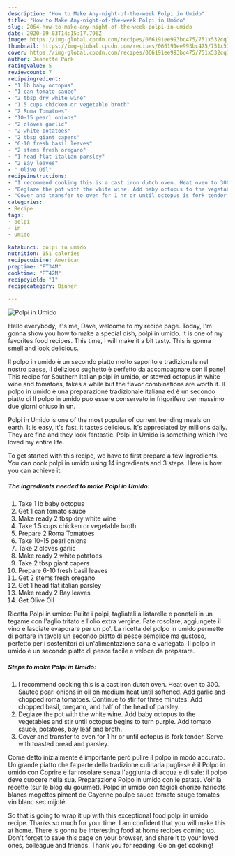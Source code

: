 ```yaml
---
description: "How to Make Any-night-of-the-week Polpi in Umido"
title: "How to Make Any-night-of-the-week Polpi in Umido"
slug: 2064-how-to-make-any-night-of-the-week-polpi-in-umido
date: 2020-09-03T14:15:17.796Z
image: https://img-global.cpcdn.com/recipes/066191ee993bc475/751x532cq70/polpi-in-umido-recipe-main-photo.jpg
thumbnail: https://img-global.cpcdn.com/recipes/066191ee993bc475/751x532cq70/polpi-in-umido-recipe-main-photo.jpg
cover: https://img-global.cpcdn.com/recipes/066191ee993bc475/751x532cq70/polpi-in-umido-recipe-main-photo.jpg
author: Jeanette Park
ratingvalue: 5
reviewcount: 7
recipeingredient:
- "1 lb baby octopus"
- "1 can tomato sauce"
- "2 tbsp dry white wine"
- "1.5 cups chicken or vegetable broth"
- "2 Roma Tomatoes"
- "10-15 pearl onions"
- "2 cloves garlic"
- "2 white potatoes"
- "2 tbsp giant capers"
- "6-10 fresh basil leaves"
- "2 stems fresh oregano"
- "1 head flat italian parsley"
- "2 Bay leaves"
- " Olive Oil"
recipeinstructions:
- "I recommend cooking this is a cast iron dutch oven. Heat oven to 300. Sautee pearl onions in oil on medium heat until softened. Add garlic and chopped roma tomatoes. Continue to stir for three minutes. Add chopped basil, oregano, and half of the head of parsley."
- "Deglaze the pot with the white wine. Add baby octopus to the vegetables and stir until octopus begins to turn purple. Add tomato sauce, potatoes, bay leaf and broth."
- "Cover and transfer to oven for 1 hr or until octopus is fork tender. Serve with toasted bread and parsley."
categories:
- Recipe
tags:
- polpi
- in
- umido

katakunci: polpi in umido 
nutrition: 151 calories
recipecuisine: American
preptime: "PT34M"
cooktime: "PT42M"
recipeyield: "1"
recipecategory: Dinner

---
```



![Polpi in Umido](https://img-global.cpcdn.com/recipes/066191ee993bc475/751x532cq70/polpi-in-umido-recipe-main-photo.jpg)

Hello everybody, it's me, Dave, welcome to my recipe page. Today, I'm gonna show you how to make a special dish, polpi in umido. It is one of my favorites food recipes. This time, I will make it a bit tasty. This is gonna smell and look delicious.

Il polpo in umido è un secondo piatto molto saporito e tradizionale nel nostro paese, il delizioso sughetto è perfetto da accompagnare con il pane! This recipe for Southern Italian polpi in umido, or stewed octopus in white wine and tomatoes, takes a while but the flavor combinations are worth it. Il polpo in umido è una preparazione tradizionale italiana ed è un secondo piatto di Il polpo in umido può essere conservato in frigorifero per massimo due giorni chiuso in un.

Polpi in Umido is one of the most popular of current trending meals on earth. It is easy, it's fast, it tastes delicious. It's appreciated by millions daily. They are fine and they look fantastic. Polpi in Umido is something which I've loved my entire life.


To get started with this recipe, we have to first prepare a few ingredients. You can cook polpi in umido using 14 ingredients and 3 steps. Here is how you can achieve it.

<!--inarticleads1-->

##### The ingredients needed to make Polpi in Umido:

1. Take 1 lb baby octopus
1. Get 1 can tomato sauce
1. Make ready 2 tbsp dry white wine
1. Take 1.5 cups chicken or vegetable broth
1. Prepare 2 Roma Tomatoes
1. Take 10-15 pearl onions
1. Take 2 cloves garlic
1. Make ready 2 white potatoes
1. Take 2 tbsp giant capers
1. Prepare 6-10 fresh basil leaves
1. Get 2 stems fresh oregano
1. Get 1 head flat italian parsley
1. Make ready 2 Bay leaves
1. Get  Olive Oil


Ricetta Polpi in umido: Pulite i polpi, tagliateli a listarelle e poneteli in un tegame con l&#39;aglio tritato e l&#39;olio extra vergine. Fate rosolare, aggiungete il vino e lasciate evaporare per un po&#39;. La ricetta del polpo in umido permette di portare in tavola un secondo piatto di pesce semplice ma gustoso, perfetto per i sostenitori di un&#39;alimentazione sana e variegata. Il polpo in umido è un secondo piatto di pesce facile e veloce da preparare. 

<!--inarticleads2-->

##### Steps to make Polpi in Umido:

1. I recommend cooking this is a cast iron dutch oven. Heat oven to 300. Sautee pearl onions in oil on medium heat until softened. Add garlic and chopped roma tomatoes. Continue to stir for three minutes. Add chopped basil, oregano, and half of the head of parsley.
1. Deglaze the pot with the white wine. Add baby octopus to the vegetables and stir until octopus begins to turn purple. Add tomato sauce, potatoes, bay leaf and broth.
1. Cover and transfer to oven for 1 hr or until octopus is fork tender. Serve with toasted bread and parsley.


Come detto inizialmente è importante però pulire il polpo in modo accurato. Un grande piatto che fa parte della tradizione culinaria pugliese è il Polpo in umido con Coprire e far rosolare senza l&#39;aggiunta di acqua e di sale: il polpo deve cuocere nella sua. Preparazione Polpo in umido con le patate. Voir la recette (sur le blog du gourmet). Polpo in umido con fagioli chorizo haricots blancs mogettes piment de Cayenne poulpe sauce tomate sauge tomates vin blanc sec mijoté. 

So that is going to wrap it up with this exceptional food polpi in umido recipe. Thanks so much for your time. I am confident that you will make this at home. There is gonna be interesting food at home recipes coming up. Don't forget to save this page on your browser, and share it to your loved ones, colleague and friends. Thank you for reading. Go on get cooking!
